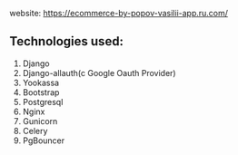website: https://ecommerce-by-popov-vasilii-app.ru.com/
## Technologies used:
1. Django
2. Django-allauth(с Google Oauth Provider)
3. Yookassa
4. Bootstrap
5. Postgresql
6. Nginx
7. Gunicorn
8. Celery
9. PgBouncer
